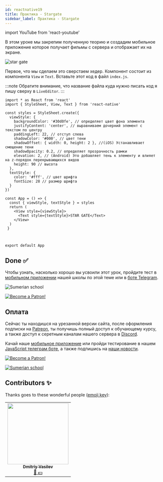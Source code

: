 ```yaml
---
id: reactnative19
title: Практика - Stargate
sidebar_label: Практика - Stargate
---
```


import YouTube from 'react-youtube'

В этом уроке мы закрепим полученную теорию и создадим мобильное приложение которое получает фильмы с сервера и отображает их на экране.

![star gate](https://github.com/react-native-village/react-native-init/raw/master/stargate/init.gif)

Первое, что мы сделаем это сверстаем хедер. Компонент состоит из компонента `View` и `Text`. Вставьте этот код в файл `index.js`.

:::note
Обратите внимание, что название файла куда нужно писать код я пишу сверху в `LiveEditor`.
:::

```SnackPlayer name=index.js
import * as React from 'react'
import { StyleSheet, View, Text } from 'react-native'

const styles = StyleSheet.create({
  viewStyle: {
    backgroundColor: '#30d0fe', // определяет цвет фона элемента
    justifyContent: 'center', // выравниваем дочерний элемент с текстом по центру
    paddingLeft: 22, // отступ слева
    shadowColor: '#000', // цвет тени
    shadowOffset: { width: 0, height: 2 }, //(iOS) Устанавливает смещение тени
    shadowOpacity: 0.2, // определяет прозрачность рамки
    elevation: 2, // (Android) Это добавляет тень к элементу и влияет на z-порядок перекрывающихся видов
    height: 90 // высота
  },
  textStyle: {
    color: '#fff', // цвет шрифта
    fontSize: 28 // размер шрифта
  }
})

const App = () => {
  const { viewStyle, textStyle } = styles
  return (
    <View style={viewStyle}>
      <Text style={textStyle}>STAR GATE</Text>
    </View>
  )
 }



export default App
```
<!-- 
## State - useState

Теперь получим данные в хедер из состояния компонента `state` используя для этого хук `useState`

```SnackPlayer name=index.js
import React, { useState } from 'react'
import { StyleSheet, View, Text } from 'react-native'

const styles = StyleSheet.create({
  viewStyle: {
    backgroundColor: '#30d0fe',
    justifyContent: 'center',
    paddingLeft: 22,
    shadowColor: '#000',
    shadowOffset: { width: 0, height: 2 },
    shadowOpacity: 0.2,
    elevation: 2,
    height: 90
  },
  textStyle: {
    color: '#fff',
    fontSize: 28
  }
})

const App = () => {
  const [title, setTitle] = useState('STAR GATE')

  const { viewStyle, textStyle } = styles
  return (
    <View style={viewStyle}>
      <Text style={textStyle}>{title}</Text>
    </View>
  )
 }



export default App
```

## Архитектура приложения

Если мы все будем писать в одном файле `index.js`, то в скором времени нам сложно будет поддерживать приложение, так как количество кода на одной странице достигнет критического предела, что сломает ваш мозг.

Поэтому важно с самого начала создать удобную организационную структуру компонентов.

В общем я организую свои проекты так:

- `src/components` - это строительные блоки из которых строится приложение - UIKit.
- `src/screens` - это экраны на которых собирается приложение.
- `src/logic` - это слой бизнес логики и store.

## components

Исходя из архитектуры нашего проекта создаем папку `src`, в ней папку `components`, далее `Header` c файлом `index.js`. Где вспоминаем тему по [props](https://www.jscamp.app/docs/reactnative03) и передаем в хедер `title`

```jsx title="src/components/Header/index.js"
import React from 'react'
import { StyleSheet, View, Text } from 'react-native'

const styles = StyleSheet.create({
  viewStyle: {
    backgroundColor: '#30d0fe',
    justifyContent: 'center',
    paddingLeft: 22,
    shadowColor: '#000',
    shadowOffset: { width: 0, height: 2 },
    shadowOpacity: 0.2,
    elevation: 2,
    height: 90
  },
  textStyle: {
    color: '#fff',
    fontSize: 28
  }
})

const Header = ({ title }) => {
  return (
    <View style={viewStyle}>
      <Text style={textStyle}>{title}</Text>
    </View>
  )
}

export { Header }
```

### Точка входа

Чтобы не плодить лапшу из импортов:

```jsx
import Header from './src/components/Header'
import Card from './src/components/Card'
import Storage from './src/components/Storage'
```

Намного изящней импортировать их в одной строке, например так:

```jsx
import { Header, Card, Storage } from './src/components'
```

Для этого мы создаем в папке `./src/components` файл куда будет добавлять по аналогии с компонентом `Header` другие компоненты:

```jsx title="src/components/index.js"
export * from './Header'
```

## Импортируем код из UI Kit

Теперь можно импортировать компонент `Header` и проверить как все работает:

```jsx title="src/index.js"
import React from 'react'
import { Header } from './src/components' // здесь импортируем

const App = () => (
  <>
    <Header title="STAR GATE" />
  </>
)

export default App
```

## Правим рутовый index.js

``` jsx title="index.js"
import {AppRegistry} from 'react-native';
import App from './src'; // здесь
import {name as appName} from './app.json';

AppRegistry.registerComponent(appName, () => App)
```

## useEffect

Что если нам нужно отобразить данные с сервера?
Для этого мы используем хук `useEffect` в связке с `useState`, где мы:

1. Получаем данные с сервера через `fetch` в хуке `useEffect`
2. Передаем данные в хук `useState`

```jsx title="src/index.js"
import React, { useState, useEffect } from 'react'
import { View } from 'react-native'
import { Header } from './components'

const App = () => {
  const [data, setData] = useState('')

  useEffect(async () => {
    try {
      const response = await fetch('https://s3.eu-central-1.wasabisys.com/ghashtag/RNForKids/00-Init/data.json')
      const json = await response.json()
      setData(json)
    } catch (e) {
      console.log(e)
    }
  }, [])
  
  console.log(`data`, data)

  return (
    <View>
      <Header title="STAR GATE" />
    </View>
  )
}

export default App
```

Открываем [Debbuger](https://www.jscamp.app/docs/reactnative18), где видим полученные данные.

![data](/img/rn/data.jpg)

## ImageCard
Мы получили данные и теперь мы сверстаем компонет карточку `ImageCard` под отображение фильма.

```jsx title="src/components/ImageCard/index.js"
import React from 'react'
import { Image, View, Text, StyleSheet, Dimensions } from 'react-native'

const w = Dimensions.get('window').width

const styles = StyleSheet.create({
  container: {
    width: w / 2.4,
    top: 20
  },
  sub: {
    shadowColor: '#000',
    borderRadius: 10,
    backgroundColor: 'white',
    shadowRadius: 8,
    shadowOffset: { width: 0, height: 5 },
    shadowOpacity: 0.4
  },
  h1: {
    paddingVertical: 10,
    fontSize: 18,
    alignSelf: 'center',
    textAlign: 'center'
  },
  cover: {
    width: w / 2.4,
    height: w * 0.63,
    borderRadius: 10
  }
})

const ImageCard = ({ data }) => {
  const { container, sub, h1, cover } = styles
  const { image, name } = data
  return (
    <View style={container}>
      <View style={sub}>
        <Image style={cover} source={{ uri: image }} />
      </View>
      <Text style={h1}>{name.toUpperCase()}</Text>
    </View>
  )
}

export { ImageCard }
```

![imageCard](/img/rn/imageCard.jpg)

## Flatlist

Вспоминаем из прошлых уроков компонент [FlatList](https://www.jscamp.app/docs/reactnative08) благодаря которому мы создаем список наших фильмов.

```jsx title="src/index.js"
import React, { useState, useEffect } from 'react'
import { View, FlatList, StyleSheet, Text } from 'react-native'
import { Header, ImageCard } from './components'

const App = () => {
  const [data, setData] = useState([])

  useEffect(async () => {
    try {
      const response = await fetch('https://s3.eu-central-1.wasabisys.com/ghashtag/RNForKids/00-Init/data.json')
      const json = await response.json()
      console.log(`json`, json)
      setData(json)
    } catch (e) {
      console.log(e)
    }
  }, [])

  return (
    <FlatList
      ListHeaderComponent={<Header title="STAR GATE" />}
      columnWrapperStyle={{ justifyContent: 'space-around' }}
      numColumns={2}
      data={data}
      renderItem={({ item }) => <ImageCard data={item} />}
      keyExtractor={item => item.id.toString()}
    />
  )
}

export default App
```

Из нового в нем мы видим свойства:

### ListHeaderComponent
Для отображения хэдера в списке используется свойство `ListHeaderComponent`, в которое мы передаем компонент `Header`.

### numColumns
Количество колонок.

### columnWrapperStyle
Это свойство стилизации обертки списка.

### keyExtractor
Используется для извлечения уникального ключа для данного элемента по указанному индексу. Ключ используется для кеширования и в качестве клавиши реагирования для отслеживания переупорядочения элементов. 
Эти уникальные ключи позволяют VirtualizedList (на которых построен FlatList) отслеживать элементы и действительно важны с точки зрения эффективности.

![imageCard](/img/rn/flatlist.jpg)

## Проблемы?

![Problem](https://media.giphy.com/media/xTiTnGeUsWOEwsGoG4/giphy.gif)

Пишите в [Discord](https://discord.gg/6GDAfXn) или телеграмм [чат](https://t.me/jscampapp), а также подписывайтесь на наши [новости](https://t.me/javascriptapp)

  -->

## Done ✅

Чтобы узнать, насколько хорошо вы усвоили этот урок, пройдите тест в [мобильном приложении](http://onelink.to/njhc95) нашей школы по этой теме или в [боте Telegram](https://t.me/javascriptcamp_bot).

![Sumerian school](/img/app.jpg)

[![Become a Patron!](/img/logo/patreon.jpg)](https://www.patreon.com/bePatron?u=31769291)

## Оплата

Сейчас ты находишся на урезанной версии сайта, после оформления подписки на [Patreon](https://www.patreon.com/javascriptcamp), ты получишь полный доступ к обучающему курсу, а также доступ к серетным каналам нашего сервера в [Discord](https://discord.gg/6GDAfXn).  

Качай наше [мобильное приложение](http://onelink.to/njhc95) или пройди тестирование в нашем [JavaScript телеграм боте](https://t.me/javascriptcamp_bot), а также подпишись на [наши новости](https://t.me/javascriptapp).

[![Become a Patron!](/img/logo/patreon.jpg)](https://www.patreon.com/bePatron?u=31769291)


[![Sumerian school](/img/app.jpg)](http://onelink.to/njhc95)

 

## Contributors ✨

Thanks goes to these wonderful people ([emoji key](https://allcontributors.org/docs/en/emoji-key)):


<table>
  <tr>
    <td align="center"><a href="https://fullstackserverless.github.io/"><img src="https://avatars0.githubusercontent.com/u/6774813?v=4?s=200" width="200px;" alt=""/><br /><sub><b>Dmitriy Vasilev</b></sub></a><br /><a href="#financial-gHashTag" title="Financial">📖 💵</a></td>
  </tr>
</table>
